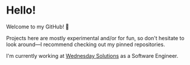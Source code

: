 # Hello!

Welcome to my GitHub! 👋

Projects here are mostly experimental and/or for fun, so don't hesitate to look around—I recommend checking out my pinned repositories.

I'm currently working at [Wednesday Solutions](https://wednesday.is) as a Software Engineer.
